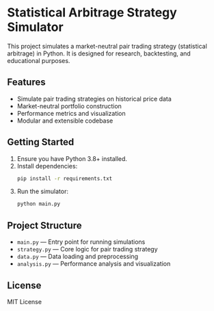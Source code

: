 # Statistical Arbitrage Strategy Simulator

This project simulates a market-neutral pair trading strategy (statistical arbitrage) in Python. It is designed for research, backtesting, and educational purposes.

## Features
- Simulate pair trading strategies on historical price data
- Market-neutral portfolio construction
- Performance metrics and visualization
- Modular and extensible codebase

## Getting Started
1. Ensure you have Python 3.8+ installed.
2. Install dependencies:
   ```sh
   pip install -r requirements.txt
   ```
3. Run the simulator:
   ```sh
   python main.py
   ```

## Project Structure
- `main.py` — Entry point for running simulations
- `strategy.py` — Core logic for pair trading strategy
- `data.py` — Data loading and preprocessing
- `analysis.py` — Performance analysis and visualization

## License
MIT License
